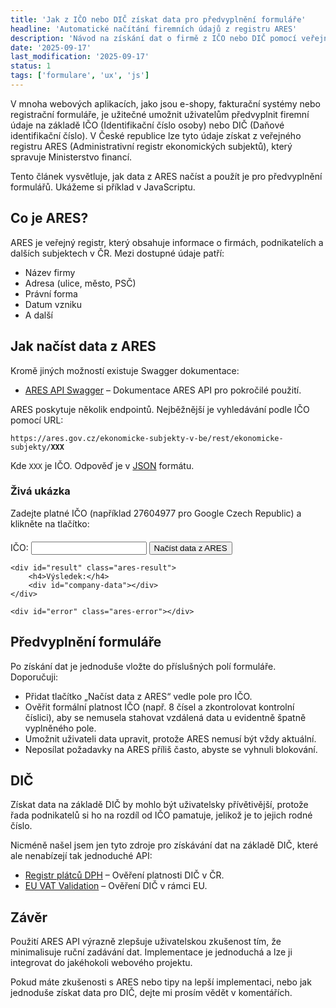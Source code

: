 ```yaml
---
title: 'Jak z IČO nebo DIČ získat data pro předvyplnění formuláře'
headline: 'Automatické načítání firemních údajů z registru ARES'
description: 'Návod na získání dat o firmě z IČO nebo DIČ pomocí veřejné API a jejich použití pro předvyplnění webových formulářů.'
date: '2025-09-17'
last_modification: '2025-09-17'
status: 1
tags: ['formulare', 'ux', 'js']
---
```



<p>V mnoha webových aplikacích, jako jsou e-shopy, fakturační systémy nebo registrační formuláře, je užitečné umožnit uživatelům předvyplnit firemní údaje na základě IČO (Identifikační číslo osoby) nebo DIČ (Daňové identifikační číslo). V České republice lze tyto údaje získat z veřejného registru ARES (Administrativní registr ekonomických subjektů), který spravuje Ministerstvo financí.</p>

<p>Tento článek vysvětluje, jak data z ARES načíst a použít je pro předvyplnění formulářů. Ukážeme si příklad v JavaScriptu.</p>

<h2 id="co-je-ares">Co je ARES?</h2>

<p>ARES je veřejný registr, který obsahuje informace o firmách, podnikatelích a dalších subjektech v ČR. Mezi dostupné údaje patří:</p>

<ul>
<li>Název firmy</li>
<li>Adresa (ulice, město, PSČ)</li>
<li>Právní forma</li>
<li>Datum vzniku</li>
<li>A další</li>
</ul>

<h2 id="jak-nacist-data-z-ares">Jak načíst data z ARES</h2>

<p>Kromě jiných možností existuje Swagger dokumentace:</p>

<div class="external-content">
<ul>
<li><a href="https://ares.gov.cz/swagger-ui/#/" target="_blank" rel="noopener noreferrer">ARES API Swagger</a> – Dokumentace ARES API pro pokročilé použití.</li>
</ul>
</div>

<p>ARES poskytuje několik endpointů. Nejběžnější je vyhledávání podle IČO pomocí URL:</p>

<pre><code>https://ares.gov.cz/ekonomicke-subjekty-v-be/rest/ekonomicke-subjekty/<b>XXX</b></code></pre>

<p>Kde <code>XXX</code> je IČO. Odpověď je v <a href="/json">JSON</a> formátu.</p>


<h3>Živá ukázka</h3>

<p>Zadejte platné IČO (například 27604977 pro Google Czech Republic) a klikněte na tlačítko:</p>

<div class="live">
<style>
.ares-demo {
    margin: 20px 0;
}

.ares-demo label {
    display: block;
    margin-bottom: 8px;
    font-weight: bold;
}

.ares-demo input {
    padding: 8px;
    border: 1px solid #ccc;
    border-radius: 4px;
    width: 150px;
    margin-right: 10px;
}

.ares-demo input.invalid {
    border-color: #f44336;
    background-color: #fff5f5;
}

.ares-demo input.valid {
    border-color: #4caf50;
    background-color: #f5fff5;
}

.validation-message {
    font-size: 12px;
    margin-top: 5px;
    margin-bottom: 10px;
}

.validation-message.error {
    color: #f44336;
}

.validation-message.success {
    color: #4caf50;
}

.ares-demo button {
    padding: 8px 16px;
    background-color: #007cba;
    color: white;
    border: none;
    border-radius: 4px;
    cursor: pointer;
}

.ares-demo button:hover {
    background-color: #005a8b;
}

.ares-result {
    margin-top: 20px;
    padding: 15px;
    background-color: #e8f5e8;
    border: 1px solid #4caf50;
    border-radius: 4px;
    display: none;
}

.ares-error {
    margin-top: 20px;
    padding: 15px;
    background-color: #ffebee;
    border: 1px solid #f44336;
    border-radius: 4px;
    color: #c62828;
    display: none;
}

.ares-result h4 {
    margin-top: 0;
    color: #2e7d32;
}

.ares-result p {
    margin: 8px 0;
}
</style>

<div class="ares-demo">
    <label for="ico-input">IČO:</label>
    <input type="text" id="ico-input">
    <button id="load-button" onclick="loadCompanyData()">Načíst data z ARES</button>
    <div id="validation-message" class="validation-message"></div>
    
    <div id="result" class="ares-result">
        <h4>Výsledek:</h4>
        <div id="company-data"></div>
    </div>
    
    <div id="error" class="ares-error"></div>
</div>

<script>
function validateICO(ico) {
    if (!ico) {
        return { valid: false, message: 'Zadejte prosím IČO' };
    }
    
    if (!/^\d{8}$/.test(ico)) {
        return { valid: false, message: 'IČO musí obsahovat přesně 8 číslic' };
    }
    
    const digits = ico.split('').map(Number);
    const weights = [8, 7, 6, 5, 4, 3, 2];
    
    let sum = 0;
    for (let i = 0; i < 7; i++) {
        sum += digits[i] * weights[i];
    }
    
    const remainder = sum % 11;
    let checkDigit;
    
    if (remainder < 2) {
        checkDigit = remainder;
    } else {
        checkDigit = 11 - remainder;
    }
    
    if (digits[7] !== checkDigit) {
        return { valid: false, message: 'IČO není platné (zkontrolujte překlepy)' };
    }
    
    return { valid: true, message: '' };
}

async function loadCompanyData() {
    const ico = normalizeICO(document.getElementById('ico-input').value);
    const resultDiv = document.getElementById('result');
    const errorDiv = document.getElementById('error');
    const dataDiv = document.getElementById('company-data');
    
    resultDiv.style.display = 'none';
    errorDiv.style.display = 'none';
    
    const validation = validateICO(ico);
    if (!validation.valid) {
        showError(validation.message);
        return;
    }
    
    try {
        const response = await fetch(`https://ares.gov.cz/ekonomicke-subjekty-v-be/rest/ekonomicke-subjekty/${ico}`);
        
        if (!response.ok) {
            throw new Error(`HTTP ${response.status}`);
        }
        
        const data = await response.json();
        console.log('ARES API response:', data);
        
        if (!data || !data.ico) {
            console.log('No company data found in response');
            showError('Firma s tímto IČO nebyla nalezena');
            return;
        }
        
        const subjekt = data;
        console.log('Subjekt data:', subjekt);
        
        const adresa = subjekt.sidlo;
        console.log('Adresa data:', adresa);
        
        let html = `
            <p><strong>Název:</strong> ${subjekt.obchodniJmeno || 'N/A'}</p>
            <p><strong>IČO:</strong> ${subjekt.ico || ico}</p>
        `;
        
        if (subjekt.dic) {
            html += `<p><strong>DIČ:</strong> ${subjekt.dic}</p>`;
        }
        
        if (adresa) {
            html += `<p><strong>Adresa:</strong> `;
            if (adresa.nazevUlice) html += `${adresa.nazevUlice} `;
            if (adresa.cisloDomovni) html += `${adresa.cisloDomovni}, `;
            if (adresa.nazevObce) html += `${adresa.nazevObce} `;
            if (adresa.psc) html += `${adresa.psc}`;
            html += `</p>`;
        }
        
        if (subjekt.pravniForma) {
            const pravniFormaText = typeof subjekt.pravniForma === 'object' && subjekt.pravniForma.nazev 
                ? subjekt.pravniForma.nazev 
                : `Kód: ${subjekt.pravniForma}`;
            html += `<p><strong>Právní forma:</strong> ${pravniFormaText}</p>`;
        }
        
        dataDiv.innerHTML = html;
        resultDiv.style.display = 'block';
        
    } catch (error) {
        console.error('Error loading company data:', error);
        if (error.name === 'TypeError' && error.message.includes('fetch')) {
            showError('Chyba při připojení k ARES API. Zkuste to později nebo zkontrolujte připojení k internetu.');
        } else {
            showError('Chyba při načítání dat: ' + error.message);
        }
    }
}

function showError(message) {
    const errorDiv = document.getElementById('error');
    errorDiv.textContent = message;
    errorDiv.style.display = 'block';
}

function updateValidationUI(ico) {
    const input = document.getElementById('ico-input');
    const message = document.getElementById('validation-message');
    
    if (!ico) {
        input.className = '';
        message.textContent = '';
        message.className = 'validation-message';
        return;
    }
    
    const validation = validateICO(ico);
    
    if (validation.valid) {
        input.className = 'valid';
        message.textContent = 'IČO je platné ✓';
        message.className = 'validation-message success';
    } else {
        input.className = 'invalid';
        message.textContent = validation.message;
        message.className = 'validation-message error';
    }
}

function normalizeICO(value) {
    return value.trim();
}

function shouldValidateInput(value) {
    const normalized = normalizeICO(value);
    if (!normalized) return false;
    
    if (!/^\d*$/.test(normalized)) {
        return 'immediate';
    }
    
    if (normalized.length === 8) {
        return 'immediate';
    }
    
    return false;
}

document.getElementById('ico-input').addEventListener('input', function(e) {
    const errorDiv = document.getElementById('error');
    errorDiv.style.display = 'none';
    
    const value = e.target.value;
    const normalized = normalizeICO(value);
    const shouldValidate = shouldValidateInput(value);
    
    if (shouldValidate === 'immediate') {
        updateValidationUI(normalized);
    } else {
        const message = document.getElementById('validation-message');
        message.textContent = '';
        message.className = 'validation-message';
        
        const input = document.getElementById('ico-input');
        input.className = '';
    }
});

document.getElementById('ico-input').addEventListener('blur', function(e) {
    const value = e.target.value;
    const normalized = normalizeICO(value);
    
    if (value !== normalized) {
        e.target.value = normalized;
    }
    
    if (normalized) {
        updateValidationUI(normalized);
    }
});

document.getElementById('ico-input').addEventListener('keypress', function(e) {
    if (e.key === 'Enter') {
        loadCompanyData();
    }
});

updateValidationUI('');
</script>
</div>


<h2 id="predvyplneni-formulare">Předvyplnění formuláře</h2>

<p>Po získání dat je jednoduše vložte do příslušných polí formuláře. Doporučuji:</p>

<ul>
<li>Přidat tlačítko „Načíst data z ARES“ vedle pole pro IČO.</li>
<li>Ověřit formální platnost IČO (např. 8 čísel a zkontrolovat kontrolní číslici), aby se nemusela stahovat vzdálená data u evidentně špatně vyplněného pole.</li>
<li>Umožnit uživateli data upravit, protože ARES nemusí být vždy aktuální.</li>
<li>Neposílat požadavky na ARES příliš často, abyste se vyhnuli blokování.</li>
</ul>



<h2 id="dic">DIČ</h2>

<p>Získat data na základě DIČ by mohlo být uživatelsky přívětivější, protože řada podnikatelů si ho na rozdíl od IČO pamatuje, jelikož je to jejich rodné číslo.</p>

<p>Nicméně našel jsem jen tyto zdroje pro získávání dat na základě DIČ, které ale nenabízejí tak jednoduché API:</p>

<ul>
<li><a href="https://adisspr.mfcr.cz/adis/jepo/epo/dpr/apl_ramce.htm?R=/dpr/DphReg?ZPRAC=FDPHI1%26poc_dic=2%26OK=Zobraz" target="_blank" rel="noopener noreferrer">Registr plátců DPH</a> – Ověření platnosti DIČ v ČR.</li>
<li><a href="https://ec.europa.eu/taxation_customs/vies/#/vat-validation" target="_blank" rel="noopener noreferrer">EU VAT Validation</a> – Ověření DIČ v rámci EU.</li>
</ul>


<h2 id="zaver">Závěr</h2>

<p>Použití ARES API výrazně zlepšuje uživatelskou zkušenost tím, že minimalisuje ruční zadávání dat. Implementace je jednoduchá a lze ji integrovat do jakéhokoli webového projektu.</p>


<p>Pokud máte zkušenosti s ARES nebo tipy na lepší implementaci, nebo jak jednoduše získat data pro DIČ, dejte mi prosím vědět v komentářích.</p>

